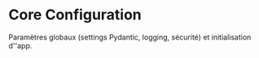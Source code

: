 # Core Configuration

Paramètres globaux (settings Pydantic, logging, sécurité) et initialisation d''app.

